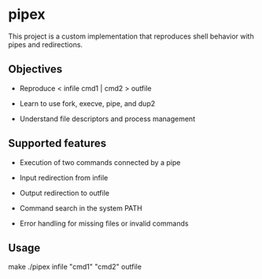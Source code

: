# pipex

This project is a custom implementation that reproduces shell behavior with pipes and redirections.


## Objectives

- Reproduce < infile cmd1 | cmd2 > outfile

- Learn to use fork, execve, pipe, and dup2

- Understand file descriptors and process management


## Supported features

- Execution of two commands connected by a pipe

- Input redirection from infile

- Output redirection to outfile

- Command search in the system PATH

- Error handling for missing files or invalid commands


## Usage

make
./pipex infile "cmd1" "cmd2" outfile
